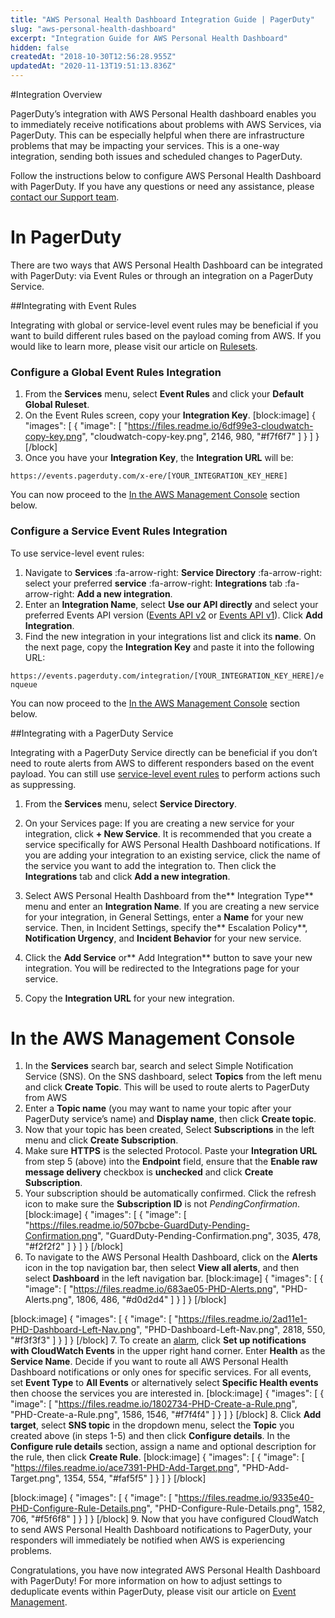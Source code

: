 ```yaml
---
title: "AWS Personal Health Dashboard Integration Guide | PagerDuty"
slug: "aws-personal-health-dashboard"
excerpt: "Integration Guide for AWS Personal Health Dashboard"
hidden: false
createdAt: "2018-10-30T12:56:28.955Z"
updatedAt: "2020-11-13T19:51:13.836Z"
---
```

#Integration Overview

PagerDuty’s integration with AWS Personal Health dashboard enables you to immediately receive notifications about problems with AWS Services, via PagerDuty. This can be especially helpful when there are infrastructure problems that may be impacting your services. This is a one-way integration, sending both issues and scheduled changes to PagerDuty.

Follow the instructions below to configure AWS Personal Health Dashboard with PagerDuty. If you have any questions or need any assistance, please [contact our Support team](https://www.pagerduty.com/contact-us/).

# In PagerDuty 

There are two ways that AWS Personal Health Dashboard can be integrated with PagerDuty: via Event Rules or through an integration on a PagerDuty Service.

##Integrating with Event Rules

Integrating with global or service-level event rules may be beneficial if you want to build different rules based on the payload coming from AWS. If you would like to learn more, please visit our article on [Rulesets](doc:rulesets).

### Configure a Global Event Rules Integration

1. From the **Services** menu, select **Event Rules** and click your **Default Global Ruleset**. 
2. On the Event Rules screen, copy your **Integration Key**.
[block:image]
{
  "images": [
    {
      "image": [
        "https://files.readme.io/6df99e3-cloudwatch-copy-key.png",
        "cloudwatch-copy-key.png",
        2146,
        980,
        "#f7f6f7"
      ]
    }
  ]
}
[/block]
3. Once you have your **Integration Key**, the **Integration URL** will be:

`https://events.pagerduty.com/x-ere/[YOUR_INTEGRATION_KEY_HERE]`

You can now proceed to the [In the AWS Management Console](https://support.pagerduty.com/docs/aws-personal-health-dashboard#in-the-aws-management-console) section below. 

### Configure a Service Event Rules Integration

To use service-level event rules:

1. Navigate to **Services** :fa-arrow-right: **Service Directory** :fa-arrow-right: select your preferred **service** :fa-arrow-right: **Integrations** tab :fa-arrow-right: **Add a new integration**. 
2. Enter an **Integration Name**, select **Use our API directly** and select your preferred Events API version ([Events API v2](https://developer.pagerduty.com/docs/events-api-v2/overview/) or [Events API v1](https://developer.pagerduty.com/docs/events-api-v1/overview/)). Click **Add Integration**.
3. Find the new integration in your integrations list and click its **name**. On the next page, copy the **Integration Key** and paste it into the following URL:

`https://events.pagerduty.com/integration/[YOUR_INTEGRATION_KEY_HERE]/enqueue`

You can now proceed to the [In the AWS Management Console](https://support.pagerduty.com/docs/aws-personal-health-dashboard#in-the-aws-management-console) section below. 

##Integrating with a PagerDuty Service

Integrating with a PagerDuty Service directly can be beneficial if you don’t need to route alerts from AWS to different responders based on the event payload. You can still use [service-level event rules](https://support.pagerduty.com/docs/event-management#section-configure-event-rules-for-a-service) to perform actions such as suppressing.

1. From the **Services** menu, select **Service Directory**.
2. On your Services page: If you are creating a new service for your integration, click **+ New Service**. It is recommended that you create a service specifically for AWS Personal Health Dashboard notifications.
If you are adding your integration to an existing service, click the name of the service you want to add the integration to. Then click the **Integrations** tab and click **Add a new integration**.

3. Select AWS Personal Health Dashboard from the** Integration Type** menu and enter an **Integration Name**.
If you are creating a new service for your integration, in General Settings, enter a **Name** for your new service. Then, in Incident Settings, specify the** Escalation Policy**, **Notification Urgency**, and **Incident Behavior** for your new service.
4. Click the **Add Service** or** Add Integration** button to save your new integration. You will be redirected to the Integrations page for your service.
5. Copy the **Integration URL** for your new integration.

# In the AWS Management Console

1. In the **Services** search bar, search and select Simple Notification Service (SNS). On the SNS dashboard, select **Topics** from the left menu and click **Create Topic**. This will be used to route alerts to PagerDuty from AWS
2. Enter a **Topic name** (you may want to name your topic after your PagerDuty service’s name) and **Display name**, then click **Create topic**. 
3. Now that your topic has been created, Select **Subscriptions** in the left menu and click **Create Subscription**.
4. Make sure **HTTPS** is the selected Protocol. Paste your **Integration URL** from step 5 (above) into the **Endpoint** field, ensure that the **Enable raw message delivery** checkbox is **unchecked** and click **Create Subscription**.
5. Your subscription should be automatically confirmed. Click the refresh icon to make sure the **Subscription ID** is not *PendingConfirmation*.
[block:image]
{
  "images": [
    {
      "image": [
        "https://files.readme.io/507bcbe-GuardDuty-Pending-Confirmation.png",
        "GuardDuty-Pending-Confirmation.png",
        3035,
        478,
        "#f2f2f2"
      ]
    }
  ]
}
[/block]
6. To navigate to the AWS Personal Health Dashboard, click on the **Alerts** icon in the top navigation bar, then select **View all alerts**, and then select **Dashboard** in the left navigation bar.
[block:image]
{
  "images": [
    {
      "image": [
        "https://files.readme.io/683ae05-PHD-Alerts.png",
        "PHD-Alerts.png",
        1806,
        486,
        "#d0d2d4"
      ]
    }
  ]
}
[/block]

[block:image]
{
  "images": [
    {
      "image": [
        "https://files.readme.io/2ad11e1-PHD-Dashboard-Left-Nav.png",
        "PHD-Dashboard-Left-Nav.png",
        2818,
        550,
        "#f3f3f3"
      ]
    }
  ]
}
[/block]
7. To create an [alarm](https://docs.aws.amazon.com/health/latest/ug/cloudwatch-events-health.html), click **Set up notifications with CloudWatch Events** in the upper right hand corner. Enter **Health** as the **Service Name**. 
Decide if you want to route all AWS Personal Health Dashboard notifications or only ones for specific services. For all events, set **Event Type** to **All Events** or alternatively select **Specific Health events** then choose the services you are interested in.
[block:image]
{
  "images": [
    {
      "image": [
        "https://files.readme.io/1802734-PHD-Create-a-Rule.png",
        "PHD-Create-a-Rule.png",
        1586,
        1546,
        "#f7f4f4"
      ]
    }
  ]
}
[/block]
8. Click **Add target**, select **SNS topic** in the dropdown menu, select the **Topic** you created above (in steps 1-5) and then click **Configure details**. In the **Configure rule details** section, assign a name and optional description for the rule, then click **Create Rule**.
[block:image]
{
  "images": [
    {
      "image": [
        "https://files.readme.io/ace7391-PHD-Add-Target.png",
        "PHD-Add-Target.png",
        1354,
        554,
        "#faf5f5"
      ]
    }
  ]
}
[/block]

[block:image]
{
  "images": [
    {
      "image": [
        "https://files.readme.io/9335e40-PHD-Configure-Rule-Details.png",
        "PHD-Configure-Rule-Details.png",
        1582,
        706,
        "#f5f6f8"
      ]
    }
  ]
}
[/block]
9. Now that you have configured CloudWatch to send AWS Personal Health Dashboard notifications to PagerDuty, your responders will immediately be notified when AWS is experiencing problems.

Congratulations, you have now integrated AWS Personal Health Dashboard with PagerDuty! For more information on how to adjust settings to deduplicate events within PagerDuty, please visit our article on [Event Management](https://support.pagerduty.com/docs/event-management).